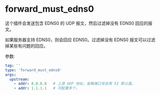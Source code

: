 # forward_must_edns0

这个插件会发送包含 EDNS0 的 UDP 报文，然后过滤掉没有 EDNS0 回应的报文。

如果服务器支持 EDNS0，则会回应 EDNS0。过滤掉没有 EDNS0 报文可以过滤掉某些有问题的回应。

参数:

```yaml
tag: ''
type: 'forward_must_edns0'
args:
  upstream:
    - addr: 8.8.8.8   # 上游 UDP 地址。省略端口号会用 53 默认值。
    - addr: 1.1.1.1   # 可配置多个。
```